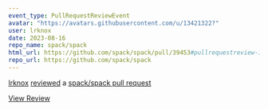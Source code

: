 ```yaml
---
event_type: PullRequestReviewEvent
avatar: "https://avatars.githubusercontent.com/u/13421322?"
user: lrknox
date: 2023-08-16
repo_name: spack/spack
html_url: https://github.com/spack/spack/pull/39453#pullrequestreview-1579738072
repo_url: https://github.com/spack/spack
---
```


<a href='https://github.com/lrknox' target='_blank'>lrknox</a> <a href='https://github.com/spack/spack/pull/39453#pullrequestreview-1579738072' target='_blank'>reviewed</a> a <a href='https://github.com/spack/spack/pull/39453' target='_blank'>spack/spack pull request</a>

<small></small>

<a href='https://github.com/spack/spack/pull/39453#pullrequestreview-1579738072' target='_blank'>View Review</a>